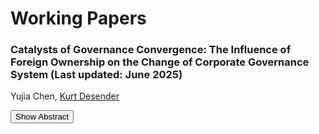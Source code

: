 # Working Papers
### Catalysts of Governance Convergence: The Influence of Foreign Ownership on the Change of Corporate Governance System <span class="last-updated">(Last updated: June 2025)</span>
Yujia Chen, <a href="https://business.uc3m.es/en/faculty/profesor/perfil/kurt-desender">Kurt Desender</a>

<button onclick="toggleAbstract()" style="margin-bottom: 10px;">Show Abstract</button>

<div id="abstract" style="display: none; border-left: 3px solid #ccc; padding-left: 10px; margin-bottom: 20px; text-align: justify;">
This study investigates how foreign institutional investors influence the structural transformation of corporate governance (CG) systems in Japan, a stakeholder-oriented economy. We examine whether Anglo-American foreign ownership increases the likelihood of firms adopting the U.S.-style “audit committee” system, replacing Japan’s traditional dual-board “auditor board” system. Our findings indicate that active foreign investors, particularly from Anglo-American governance systems where unitary boards with audit committees are the norm, play a pivotal role in driving this transition. The effect is amplified in firms with high information asymmetry, where enhanced board oversight can mitigate governance risks. Conversely, firms that are deeply embedded in Japan’s traditional governance model, characterized by cross-shareholdings and long-term employment ties, exhibit stronger resistance to CG system change. Finally, we find that the adoption of the audit committee system is not merely symbolic when active foreign ownership is high. Rather than making superficial adjustments, firms substantively enhance board independence, signaling meaningful governance reform beyond baseline compliance requirements.
</div>

<script>
function toggleAbstract() {
  var x = document.getElementById("abstract");
  var btn = event.target;
  if (x.style.display === "none") {
    x.style.display = "block";
    btn.textContent = "Hide Abstract";
  } else {
    x.style.display = "none";
    btn.textContent = "Show Abstract";
  }
}
</script>

